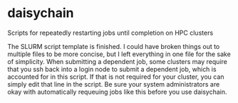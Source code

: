 daisychain
==========

Scripts for repeatedly restarting jobs until completion on HPC clusters

The SLURM script template is finished.  I could have broken things out to multiple files to be more concise, but I left everything in one file for the sake of simplicity.  When submitting a dependent job, some clusters may require that you ssh back into a login node to submit a dependent job, which is accounted for in this script.  If that is not required for your cluster, you can simply edit that line in the script.  Be sure your system administrators are okay with automatically requeuing jobs like this before you use daisychain.

